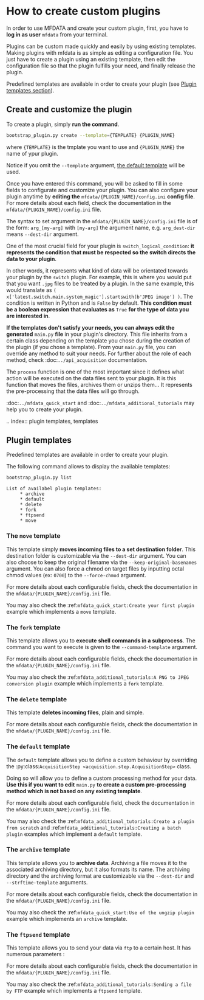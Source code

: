 
# How to create custom plugins
In order to use MFDATA and create your custom plugin, first, you have to **log in as user** `mfdata` from your terminal.

Plugins can be custom made quickly and easily by using existing templates. Making plugins with mfdata is as simple as editing a configuration file. You just have to create a plugin using an existing template, then edit the configuration file so that the plugin fulfills your need, and finally release the plugin. 

Predefined templates are available in order to create your plugin (see [Plugin templates section](#plugin-templates)).

## Create and customize the plugin
To create a plugin, simply **run the command**.
```bash
bootstrap_plugin.py create --template={TEMPLATE} {PLUGIN_NAME}
```
where `{TEMPLATE}` is the tmplate you want to use and `{PLUGIN_NAME}` the name of ypur plugin.

Notice if you omit the `--template` argument, [the default template](#id1) will be used.

Once you have entered this command, you will be asked to fill in some fields to configurate and customize your plugin. 
You can also configure your plugin anytime by **editing the** `mfdata/{PLUGIN_NAME}/config.ini` **config file**. For more details about each field, check the documentation in the `mfdata/{PLUGIN_NAME}/config.ini` file.

The syntax to set argument in the `mfdata/{PLUGIN_NAME}/config.ini` file is of the form: `arg_[my-arg]` with `[my-arg]` the argument name, e.g. `arg_dest-dir` means `--dest-dir` argument.

One of the most crucial field for your plugin is `switch_logical_condition`: **it represents the condition that must be respected so the switch directs the data to your plugin**.

In other words, it represents what kind of data will be orientated towards your plugin by the `switch` plugin. For example, this is where you would put that you want `.jpg` files to be treated by a plugin. In the same example, this would translate as `( x['latest.switch.main.system_magic'].startswith(b'JPEG image') )`. The condition is written in Python and is `False` by default. **This condition must be a boolean expression that evaluates as** `True` **for the type of data you are interested in**.


**If the templates don't satisfy your needs, you can always edit the generated** `main.py` **file** in your plugin's directory. This file inherits from a certain class depending on the template you chose during the creation of the plugin (if you chose a template). From your `main.py` file, you can override any method to suit your needs. For further about the role of each method, check :doc:`../api_acquisition` documentation.

The `process` function is one of the most important since it defines what action will be executed on the data files sent to your plugin. It is this function that moves the files, archives them or unzips them... It represents the pre-processing that the data files will go through.

:doc:`../mfdata_quick_start`  and :doc:`../mfdata_additional_tutorials` may help you to create your plugin.

.. index:: plugin templates, templates
## Plugin templates

Predefined templates are available in order to create your plugin.

The following command allows to display the available templates:
```bash
bootstrap_plugin.py list
```

```
List of availabel plugin templates:
     * archive
     * default
     * delete
     * fork
     * ftpsend
     * move
```



### The `move` template
This template simply **moves incoming files to a set destination folder**. This destination folder is customizable via the `--dest-dir` argument. You can also choose to keep the original filename via the `--keep-original-basenames` argument. You can also force a chmod on target files by inputting octal chmod values (ex: `0700`) to the `--force-chmod` argument.

For more details about each configurable fields, check the documentation in the `mfdata/{PLUGIN_NAME}/config.ini` file.

You may also check the :ref:`mfdata_quick_start:Create your first plugin` example which implements a `move` template.

### The `fork` template
This template allows you to **execute shell commands in a subprocess**. The command you want to execute is given to the `--command-template` argument.

For more details about each configurable fields, check the documentation in the `mfdata/{PLUGIN_NAME}/config.ini` file.

You may also check the :ref:`mfdata_additional_tutorials:A PNG to JPEG conversion plugin` example which implements a `fork` template.

### The `delete` template
This template **deletes incoming files**, plain and simple.

For more details about each configurable fields, check the documentation in the `mfdata/{PLUGIN_NAME}/config.ini` file.


### The `default` template
The `default` template allows you to define a custom behaviour by overriding the   :py:class:`AcquisitionStep <acquisition.step.AcquisitionStep>` class.

Doing so will allow you to define a custom processing method for your data. **Use this if you want to edit** `main.py` **to create a custom pre-processing method which is not based on any existing template**.

For more details about each configurable field, check the documentation in the `mfdata/{PLUGIN_NAME}/config.ini` file.

You may also check the :ref:`mfdata_additional_tutorials:Create a plugin from scratch` and :ref:`mfdata_additional_tutorials:Creating a batch plugin` examples which implement a `default` template.


### The `archive` template
This template allows you to **archive data**. Archiving a file moves it to the associated archiving directory, but it also formats its name. The archiving directory and the archiving format are customizable via the  `--dest-dir` and `--strftime-template` arguments.

For more details about each configurable fields, check the documentation in the `mfdata/{PLUGIN_NAME}/config.ini` file.

You may also check the :ref:`mfdata_quick_start:Use of the ungzip plugin` example which implements an `archive` template.

### The `ftpsend` template
This template allows you to send your data via `ftp` to a certain host. It has numerous parameters :

For more details about each configurable fields, check the documentation in the `mfdata/{PLUGIN_NAME}/config.ini` file.

You may also check the :ref:`mfdata_additional_tutorials:Sending a file by FTP` example which implements a `ftpsend` template.